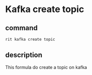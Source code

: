 # Kafka create topic

## command

```bash
rit kafka create topic
```

## description

This formula do create a topic on kafka
